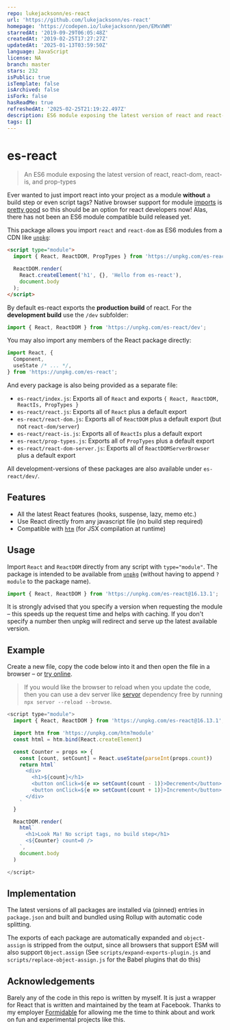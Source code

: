 ```yaml
---
repo: lukejacksonn/es-react
url: 'https://github.com/lukejacksonn/es-react'
homepage: 'https://codepen.io/lukejacksonn/pen/EMxVWM'
starredAt: '2019-09-29T06:05:48Z'
createdAt: '2019-02-25T17:27:27Z'
updatedAt: '2025-01-13T03:59:50Z'
language: JavaScript
license: NA
branch: master
stars: 232
isPublic: true
isTemplate: false
isArchived: false
isFork: false
hasReadMe: true
refreshedAt: '2025-02-25T21:19:22.497Z'
description: ES6 module exposing the latest version of react and react-dom
tags: []
---
```


# es-react

> An ES6 module exposing the latest version of react, react-dom, react-is, and prop-types

Ever wanted to just import react into your project as a module **without** a build step or even script tags? Native browser support for module [imports](https://developer.mozilla.org/en-US/docs/Web/JavaScript/Reference/Statements/import) is [pretty good](https://caniuse.com/#feat=es6-module) so this should be an option for react developers now! Alas, there has not been an ES6 module compatible build released yet.

This package allows you import `react` and `react-dom` as ES6 modules from a CDN like [`unpkg`](https://unpkg.com):

```html
<script type="module">
  import { React, ReactDOM, PropTypes } from 'https://unpkg.com/es-react';

  ReactDOM.render(
    React.createElement('h1', {}, 'Hello from es-react'),
    document.body
  );
</script>
```

By default es-react exports the **production build** of react. For the **development build** use the `/dev` subfolder:

```js
import { React, ReactDOM } from 'https://unpkg.com/es-react/dev';
```

You may also import any members of the React package directly:

```js
import React, {
  Component,
  useState /* ... */,
} from 'https://unpkg.com/es-react';
```

And every package is also being provided as a separate file:

- `es-react/index.js`: Exports all of `React` and exports `{ React, ReactDOM, ReactIs, PropTypes }`
- `es-react/react.js`: Exports all of `React` plus a default export
- `es-react/react-dom.js`: Exports all of `ReactDOM` plus a default export (but not `react-dom/server`)
- `es-react/react-is.js`: Exports all of `ReactIs` plus a default export
- `es-react/prop-types.js`: Exports all of `PropTypes` plus a default export
- `es-react/react-dom-server.js`: Exports all of `ReactDOMServerBrowser` plus a default export

All development-versions of these packages are also available under `es-react/dev/`.

## Features

- All the latest React features (hooks, suspense, lazy, memo etc.)
- Use React directly from any javascript file (no build step required)
- Compatible with [`htm`](https://github.com/developit/htm) (for JSX compilation at runtime)

## Usage

Import `React` and `ReactDOM` directly from any script with `type="module"`. The package is intended to be available from [`unpkg`](https://unpkg.com) (without having to append `?module` to the package name).

```js
import { React, ReactDOM } from 'https://unpkg.com/es-react@16.13.1';
```

It is strongly advised that you specify a version when requesting the module – this speeds up the request time and helps with caching. If you don't specify a number then unpkg will redirect and serve up the latest available version.

## Example

Create a new file, copy the code below into it and then open the file in a browser – or [try online](https://codepen.io/lukejacksonn/pen/EMxVWM).

> If you would like the browser to reload when you update the code, then you can use a dev server like [servor](https://github.com/lukejacksonn/servor) dependency free by running `npx servor --reload --browse`.

```js
<script type="module">
  import { React, ReactDOM } from 'https://unpkg.com/es-react@16.13.1';

  import htm from 'https://unpkg.com/htm?module'
  const html = htm.bind(React.createElement)

  const Counter = props => {
    const [count, setCount] = React.useState(parseInt(props.count))
    return html`
      <div>
        <h1>${count}</h1>
        <button onClick=${e => setCount(count - 1)}>Decrement</button>
        <button onClick=${e => setCount(count + 1)}>Increment</button>
      </div>
    `
  }

  ReactDOM.render(
    html`
      <h1>Look Ma! No script tags, no build step</h1>
      <${Counter} count=0 />
    `,
    document.body
  )

</script>
```

## Implementation

The latest versions of all packages are installed via (pinned) entries in `package.json` and built and bundled using Rollup with automatic code splitting.

The exports of each package are automatically expanded and `object-assign` is stripped from the output, since all browsers that support ESM will also support `Object.assign`
(See `scripts/expand-exports-plugin.js` and `scripts/replace-object-assign.js` for the Babel plugins that do this)

## Acknowledgements

Barely any of the code in this repo is written by myself. It is just a wrapper for React that is written and maintained by the team at Facebook. Thanks to my employer [Formidable](https://github.com/formidablelabs) for allowing me the time to think about and work on fun and experimental projects like this.
